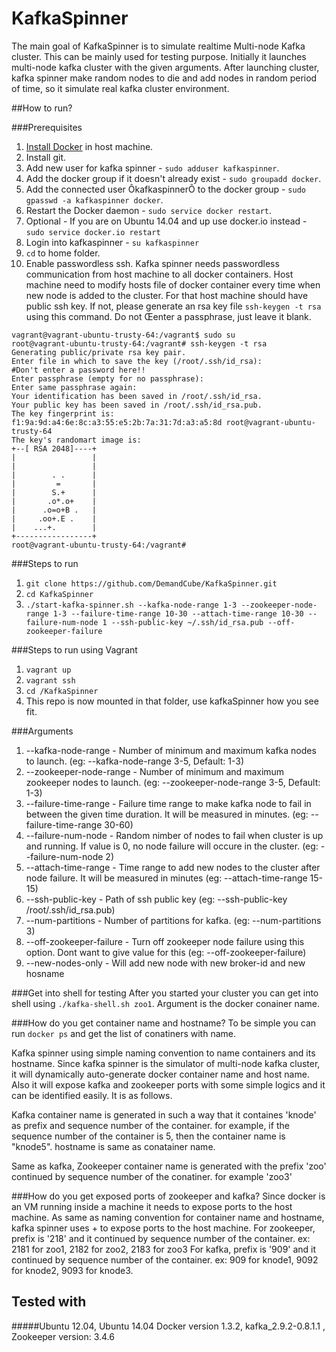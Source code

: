 KafkaSpinner
============
The main goal of KafkaSpinner is to simulate realtime Multi-node Kafka cluster. This can be mainly used for testing purpose. Initially it launches multi-node kafka cluster with the given arguments. After launching cluster, kafka spinner make random nodes to die and add nodes in random period of time, so it simulate real kafka cluster environment.


##How to run?

###Prerequisites
1. [Install Docker](https://docs.docker.com/installation/ubuntulinux/) in host machine.
2. Install git. 
3. Add new user for kafka spinner - ```sudo adduser kafkaspinner```.
4. Add the docker group if it doesn't already exist - ```sudo groupadd docker```.
5. Add the connected user ÔkafkaspinnerÕ to the docker group - ```sudo gpasswd -a kafkaspinner docker```.
6. Restart the Docker daemon - ```sudo service docker restart```.
7. Optional - If you are on Ubuntu 14.04 and up use docker.io instead - ```sudo service docker.io restart``` 
8. Login into kafkaspinner - ```su kafkaspinner```
9. ```cd``` to home folder.
10. Enable passwordless ssh.
Kafka spinner needs passwordless communication from host machine to all docker containers. Host machine need to modify hosts file of docker container every time when new node is added to the cluster. For that host machine should have public ssh key. If not, please generate an rsa key file ```ssh-keygen -t rsa``` using this command. Do not Œenter a passphrase, just leave it blank.
```
vagrant@vagrant-ubuntu-trusty-64:/vagrant$ sudo su
root@vagrant-ubuntu-trusty-64:/vagrant# ssh-keygen -t rsa
Generating public/private rsa key pair.
Enter file in which to save the key (/root/.ssh/id_rsa):
#Don't enter a password here!!
Enter passphrase (empty for no passphrase):
Enter same passphrase again:
Your identification has been saved in /root/.ssh/id_rsa.
Your public key has been saved in /root/.ssh/id_rsa.pub.
The key fingerprint is:
f1:9a:9d:a4:6e:8c:a3:55:e5:2b:7a:31:7d:a3:a5:8d root@vagrant-ubuntu-trusty-64
The key's randomart image is:
+--[ RSA 2048]----+
|                 |
|                 |
|        . .      |
|         =       |
|        S.+      |
|       .o*.o+    |
|      .o=o+B .   |
|     .oo+.E .    |
|    ...+.        |
+-----------------+
root@vagrant-ubuntu-trusty-64:/vagrant#
```


###Steps to run
1. ```git clone https://github.com/DemandCube/KafkaSpinner.git```
2. ```cd KafkaSpinner```
3. ```./start-kafka-spinner.sh --kafka-node-range 1-3 --zookeeper-node-range 1-3 --failure-time-range 10-30 --attach-time-range 10-30 --failure-num-node 1 --ssh-public-key ~/.ssh/id_rsa.pub --off-zookeeper-failure```

###Steps to run using Vagrant
1. ```vagrant up```
2. ```vagrant ssh```
3. ```cd /KafkaSpinner```
4. This repo is now mounted in that folder, use kafkaSpinner how you see fit.

###Arguments
1. --kafka-node-range - Number of minimum and maximum kafka nodes to launch. (eg: --kafka-node-range 3-5, Default: 1-3)
2. --zookeeper-node-range - Number of minimum and maximum zookeeper nodes to launch. (eg: --zookeeper-node-range 3-5, Default: 1-3)
3. --failure-time-range - Failure time range to make kafka node to fail in between the given time duration. It will be measured in minutes. (eg: --failure-time-range 30-60)
4. --failure-num-node - Random nimber of nodes to fail when cluster is up and running. If value is 0, no node failure will occure in the cluster. (eg: --failure-num-node 2)
5. --attach-time-range - Time range to add new nodes to the cluster after node failure. It will be measured in minutes (eg: --attach-time-range 15-15)
6. --ssh-public-key - Path of ssh public key (eg: --ssh-public-key /root/.ssh/id_rsa.pub)
7. --num-partitions - Number of partitions for kafka. (eg: --num-partitions 3)
8. --off-zookeeper-failure - Turn off zookeeper node failure using this option. Dont want to give value for this (eg: --off-zookeeper-failure)
9. --new-nodes-only - Will add new node with new broker-id and new hosname

###Get into shell for testing
After you started your cluster you can get into shell using ```./kafka-shell.sh zoo1```. Argument is the docker conainer name.

###How do you get container name and hostname?
To be simple you can run ```docker ps``` and get the list of conatiners with name.

Kafka spinner using simple naming convention to name containers and its hostname. Since kafka spinner is the simulator of multi-node kafka cluster, it will dynamically auto-generate docker container name and host name. Also it will expose kafka and zookeeper ports with some simple logics and it can be identified easily. It is as follows.

Kafka container name is generated in such a way that it containes 'knode' as prefix and sequence number of the container.
for example, if the sequence number of the container is 5, then the container name is "knode5". hostname is same as conatainer name.

Same as kafka, Zookeeper container name is generated with the prefix 'zoo' continued by sequence number of the conatiner. for example 'zoo3'

###How do you get exposed ports of zookeeper and kafka?
Since docker is an VM running inside a machine it needs to expose ports to the host machine. As same as naming convention for container name and hostname, kafka spinner uses <prefix>+<sequence number> to expose ports to the host machine.
For zookeeper, prefix is '218' and it continued by sequence number of the container. ex: 2181 for zoo1, 2182 for zoo2, 2183 for zoo3
For kafka, prefix is '909' and it continued by sequence number of the container. ex: 909 for knode1, 9092 for knode2, 9093 for knode3.

## Tested with 
#####Ubuntu 12.04, Ubuntu 14.04 Docker version 1.3.2, kafka_2.9.2-0.8.1.1 , Zookeeper version: 3.4.6 





